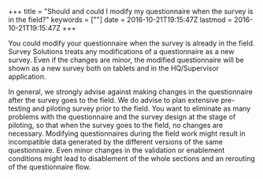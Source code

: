 +++
title = "Should and could I modify my questionnaire when the survey is in the field?"
keywords = [""]
date = 2016-10-21T19:15:47Z
lastmod = 2016-10-21T19:15:47Z
+++

You could modify your questionnaire when the survey is already in the
field. Survey Solutions treats any modifications of a questionnaire as a
new survey. Even if the changes are minor, the modified questionnaire
will be shown as a new survey both on tablets and in the HQ/Supervisor
application.

In general, we strongly advise against making changes in the
questionnaire after the survey goes to the field. We do advise to plan
extensive pre-testing and piloting survey prior to the field. You want
to eliminate as many problems with the questionnaire and the survey
design at the stage of piloting, so that when the survey goes to the
field, no changes are necessary. Modifying questionnaires during the
field work might result in incompatible data generated by the different
versions of the same questionnaire. Even minor changes in the validation
or enablement conditions might lead to disablement of the whole sections
and an rerouting of the questionnaire flow.
